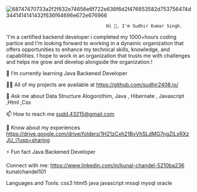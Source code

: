 
![68747470733a2f2f632e74656e6f722e636f6d2f476653582d753756474d3441414141432f636f64696e672e676966](https://user-images.githubusercontent.com/105916005/196055845-9cf6aa76-4a69-4b06-a7e4-74df754d23d8.gif)


                                          Hi 👋, I'm Sudhir Kumar Singh.
   'I'm a certified backend developer i completed my 1000+hours coding partice and I'm looking forward to working in a dynamic
               organization that offers opportunities to enhance my technical skills, knowledge, and 
                       capabilities. I hope to work in an organization that trusts me with
                                  challenges and helps me grow and develop 
                                       alongside the organization.!
                                       
                                       
 🌱 I’m currently learning Java Backened Developer

👨‍💻 All of my projects are available at https://github.com/sudhir2408.io/

💬 Ask me about Data Structure Alogorothim, Java , Hibernate , Javascript ,Html ,Css

📫 How to reach me sudd.43215@gmail.com

📄 Know about my experiences https://drive.google.com/drive/folders/1H21zCxh21ByVhSLdMG7ngZILxRXzJU_j?usp=sharing

⚡ Fun fact Java Backened Developer

Connect with me:
https://www.linkedin.com/in/kunal-chandel-5210ba236 kunalchandel101

Languages and Tools:
css3 html5 java javascript mssql mysql oracle







                          
